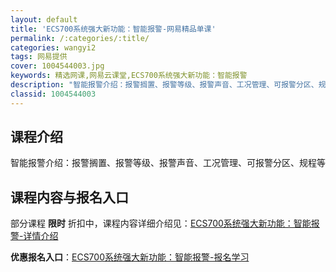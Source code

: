 ```yaml
---
layout: default
title: 'ECS700系统强大新功能：智能报警-网易精品单课'
permalink: /:categories/:title/
categories: wangyi2
tags: 网易提供
cover: 1004544003.jpg
keywords: 精选网课,网易云课堂,ECS700系统强大新功能：智能报警
description: "智能报警介绍：报警搁置、报警等级、报警声音、工况管理、可报警分区、规程等ECS700系统强大新功能：智能报警"
classid: 1004544003
---
```


## 课程介绍

智能报警介绍：报警搁置、报警等级、报警声音、工况管理、可报警分区、规程等

## 课程内容与报名入口

部分课程 **限时** 折扣中，课程内容详细介绍见：[ECS700系统强大新功能：智能报警-详情介绍](https://study.163.com/course/introduction/1004544003.htm?share=1&shareId=1025206652&utm_campaign=share&utm_medium=iphoneShare&utm_source=&utm_u=1025206652)

**优惠报名入口**：[ECS700系统强大新功能：智能报警-报名学习](https://study.163.com/course/introduction/1004544003.htm?share=1&shareId=1025206652&utm_campaign=share&utm_medium=iphoneShare&utm_source=&utm_u=1025206652)

